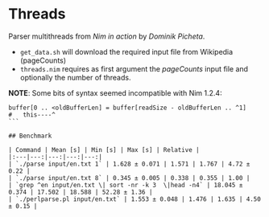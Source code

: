 # Threads

Parser multithreads from _Nim in action_ by _Dominik Picheta_.

* `get_data.sh` will download the required input file from Wikipedia (pageCounts)
* `threads.nim` requires as first argument the _pageCounts_ input file and optionally the number of threads.

**NOTE**: Some bits of syntax seemed incompatible with Nim 1.2.4:
````
buffer[0 .. <oldBufferLen] = buffer[readSize - oldBufferLen .. ^1]
#   this----^
```

## Benchmark

| Command | Mean [s] | Min [s] | Max [s] | Relative |
|:---|---:|---:|---:|---:|
| `./parse input/en.txt 1` | 1.628 ± 0.071 | 1.571 | 1.767 | 4.72 ± 0.22 |
| `./parse input/en.txt 8` | 0.345 ± 0.005 | 0.338 | 0.355 | 1.00 |
| `grep ^en input/en.txt \| sort -nr -k 3  \|head -n4` | 18.045 ± 0.374 | 17.502 | 18.588 | 52.28 ± 1.36 |
| `./perlparse.pl input/en.txt` | 1.553 ± 0.048 | 1.476 | 1.635 | 4.50 ± 0.15 |
